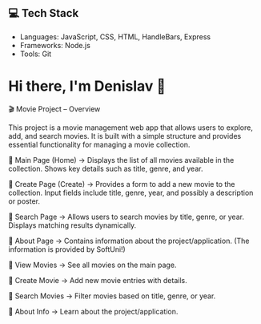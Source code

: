 ## 💻 Tech Stack
- Languages: JavaScript, CSS, HTML, HandleBars, Express
- Frameworks: Node.js
- Tools: Git

# Hi there, I'm Denislav 👋
🎬 Movie Project – Overview

This project is a movie management web app that allows users to explore, add, and search movies.
It is built with a simple structure and provides essential functionality for managing a movie collection.


📌 Main Page (Home)
   → Displays the list of all movies available in the collection.
  Shows key details such as title, genre, and year.
  
  
📌 Create Page (Create)
   → Provides a form to add a new movie to the collection.
  Input fields include title, genre, year, and possibly a description or poster.
  

📌 Search Page
   → Allows users to search movies by title, genre, or year.
  Displays matching results dynamically.
  

📌 About Page
   → Contains information about the project/application. (The information is provided by SoftUni!)
  
🔑 View Movies → See all movies on the main page.

🔑 Create Movie → Add new movie entries with details.

🔑 Search Movies → Filter movies based on title, genre, or year.

🔑 About Info → Learn about the project/application.
